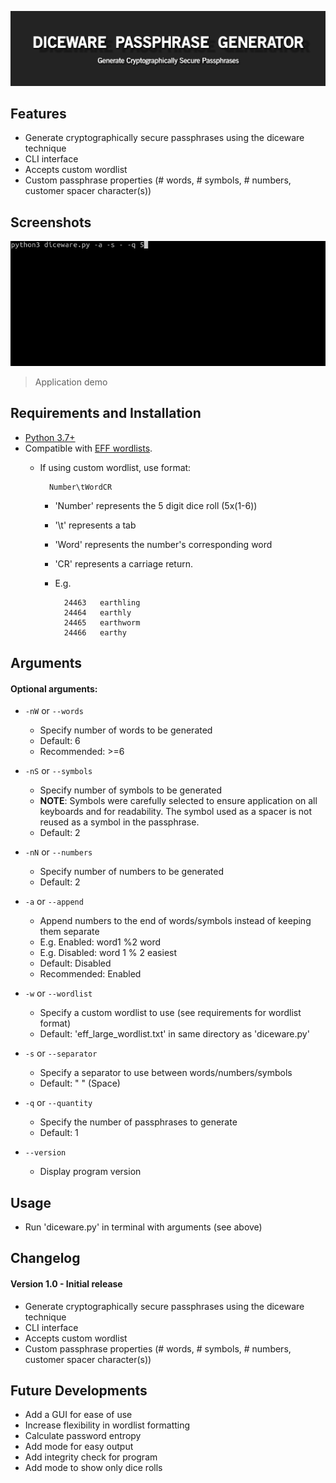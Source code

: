![](readme_files/title.jpg)


## Features
 - Generate cryptographically secure passphrases using the diceware technique
 - CLI interface
 - Accepts custom wordlist
 - Custom passphrase properties (# words, # symbols, # numbers, customer spacer character(s))

## Screenshots

![](readme_files/demo.gif)
> Application demo

## Requirements and Installation
 - [Python 3.7+](https://www.python.org/)
 - Compatible with [EFF wordlists](https://www.eff.org/deeplinks/2016/07/new-wordlists-random-passphrases).
    - If using custom wordlist, use format:
    
            Number\tWordCR
    
        - 'Number' represents the 5 digit dice roll (5x(1-6))
        - '\t' represents a tab
        - 'Word' represents the number's corresponding word
        - 'CR' represents a carriage return.
        - E.g.
        
                24463	earthling
                24464	earthly
                24465	earthworm
                24466	earthy

## Arguments

#### Optional arguments:
  - `-nW` or `--words`
    - Specify number of words to be generated
    - Default: 6
    - Recommended: >=6
  
  - `-nS` or `--symbols`
    - Specify number of symbols to be generated
    - **NOTE**: Symbols were carefully selected to ensure application on all keyboards and for readability. The symbol used as a spacer is not reused as a symbol in the passphrase.
    - Default: 2
  
  - `-nN` or `--numbers`
    - Specify number of numbers to be generated
    - Default: 2
  
  - `-a` or `--append`
    - Append numbers to the end of words/symbols instead of keeping them separate
    - E.g. Enabled: word1 %2 word
    - E.g. Disabled: word 1 % 2 easiest
    - Default: Disabled
    - Recommended: Enabled
  
  - `-w` or `--wordlist`
    - Specify a custom wordlist to use (see requirements for wordlist format)
    - Default: 'eff_large_wordlist.txt' in same directory as 'diceware.py'
  
  - `-s` or `--separator`
    - Specify a separator to use between words/numbers/symbols
    - Default: " " (Space)
  
  - `-q` or `--quantity`
    - Specify the number of passphrases to generate
    - Default: 1
  
  - `--version`
    - Display program version

## Usage
 - Run 'diceware.py' in terminal with arguments (see above)

## Changelog
#### Version 1.0 - Initial release
 - Generate cryptographically secure passphrases using the diceware technique
 - CLI interface
 - Accepts custom wordlist
 - Custom passphrase properties (# words, # symbols, # numbers, customer spacer character(s))
 
## Future Developments
 - Add a GUI for ease of use
 - Increase flexibility in wordlist formatting
 - Calculate password entropy
 - Add mode for easy output
 - Add integrity check for program
 - Add mode to show only dice rolls



